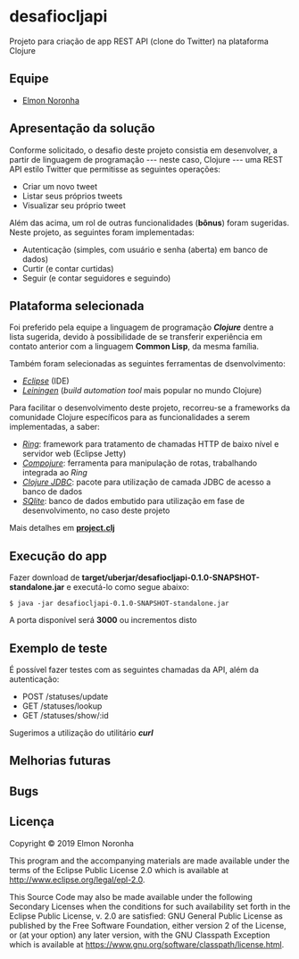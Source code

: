 # desafiocljapi

Projeto para criação de app REST API (clone do Twitter) na plataforma Clojure

## Equipe

* <a href="mailto:elmon.noronha@gmail.com">Elmon Noronha<a>

## Apresentação da solução

Conforme solicitado, o desafio deste projeto consistia em desenvolver, a partir de linguagem de programação --- neste caso, Clojure --- uma REST API estilo Twitter que permitisse as seguintes operações:

* Criar um novo tweet
* Listar seus próprios tweets
* Visualizar seu próprio tweet

Além das acima, um rol de outras funcionalidades (**bônus**) foram sugeridas. Neste projeto, as seguintes foram implementadas:

* Autenticação (simples, com usuário e senha (aberta) em banco de dados)
* Curtir (e contar curtidas)
* Seguir (e contar seguidores e seguindo)

## Plataforma selecionada

Foi preferido pela equipe a linguagem de programação **_Clojure_** dentre a lista sugerida, devido à possibilidade de se transferir experiência em contato anterior com a linguagem **Common Lisp**, da mesma família.

Também foram selecionadas as seguintes ferramentas de dsenvolvimento:

* [_Eclipse_](https://www.eclipse.org) (IDE)
* [_Leiningen_](https://leinigen.org) (_build automation tool_ mais popular no mundo Clojure) 

Para facilitar o desenvolvimento deste projeto, recorreu-se a frameworks da comunidade Clojure específicos para as funcionalidades a serem implementadas, a saber:

* [_Ring_](https://github.com/ring-clojure): framework para tratamento de chamadas HTTP de baixo nível e servidor web (Eclipse Jetty)
* [_Compojure_](https://github.com/weavejester/compojure): ferramenta para manipulação de rotas, trabalhando integrada ao _Ring_
* [_Clojure JDBC_](https://github.com/clojure/java.jdbc): pacote para utilização de camada JDBC de acesso a banco de dados
* [_SQlite_](https://www.sqlite.org/): banco de dados embutido para utilização em fase de desenvolvimento, no caso deste projeto

Mais detalhes em [**project.clj**](./project.clj)

## Execução do app

Fazer download de **target/uberjar/desafiocljapi-0.1.0-SNAPSHOT-standalone.jar** e executá-lo como segue abaixo:

    $ java -jar desafiocljapi-0.1.0-SNAPSHOT-standalone.jar
    
A porta disponível será **3000** ou incrementos disto

## Exemplo de teste

É possível fazer testes com as seguintes chamadas da API, além da autenticação:

* POST /statuses/update
* GET /statuses/lookup
* GET /statuses/show/:id

Sugerimos a utilização do utilitário **_curl_**

## Melhorias futuras


## Bugs


## Licença

Copyright © 2019 Elmon Noronha

This program and the accompanying materials are made available under the
terms of the Eclipse Public License 2.0 which is available at
http://www.eclipse.org/legal/epl-2.0.

This Source Code may also be made available under the following Secondary
Licenses when the conditions for such availability set forth in the Eclipse
Public License, v. 2.0 are satisfied: GNU General Public License as published by
the Free Software Foundation, either version 2 of the License, or (at your
option) any later version, with the GNU Classpath Exception which is available
at https://www.gnu.org/software/classpath/license.html.
